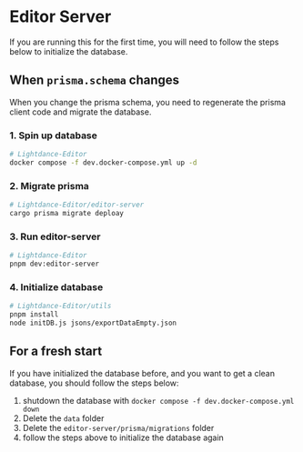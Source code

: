 # Editor Server

If you are running this for the first time, you will need to follow the steps below to initialize the database.

## When `prisma.schema` changes

When you change the prisma schema, you need to regenerate the prisma client code and migrate the database.

### 1. Spin up database

```sh
# Lightdance-Editor
docker compose -f dev.docker-compose.yml up -d
```

### 2. Migrate prisma

```sh
# Lightdance-Editor/editor-server
cargo prisma migrate deploay
```

### 3. Run editor-server

```sh
# Lightdance-Editor
pnpm dev:editor-server
```

### 4. Initialize database

```sh
# Lightdance-Editor/utils
pnpm install
node initDB.js jsons/exportDataEmpty.json
```

## For a fresh start

If you have initialized the database before, and you want to get a clean database, you should follow the steps below:

1. shutdown the database with `docker compose -f dev.docker-compose.yml down`
2. Delete the `data` folder
4. Delete the `editor-server/prisma/migrations` folder
5. follow the steps above to initialize the database again
